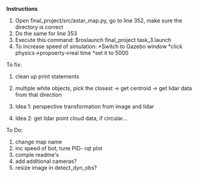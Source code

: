 **Instructions**

1. Open final_project/src/astar_map.py, go to line 352, make sure the directory is correct
2. Do the same for line 353
3. Execute this command:
    $roslaunch final_project task_3.launch
4. To increase speed of simulation:
    *Switch to Gazebo window
    *click physics->propoerty->real time
    *set it to 5000

To fix:
1. clean up print statements
2. multiple white objects, pick the closest -> get centroid -> get lidar data from that direction

1. Idea 1: perspective transformation from image and lidar
2. Idea 2: get lidar point cloud data, if circular...

To Do:
1. change map name
2. inc speed of bot, tune PID- rqt plot
3. comple readme's
4. add additional cameras?
5. resize image in detect_dyn_obs?